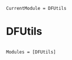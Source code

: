 ```@meta
CurrentModule = DFUtils
```

# DFUtils

```@index
```

```@autodocs
Modules = [DFUtils]
```
